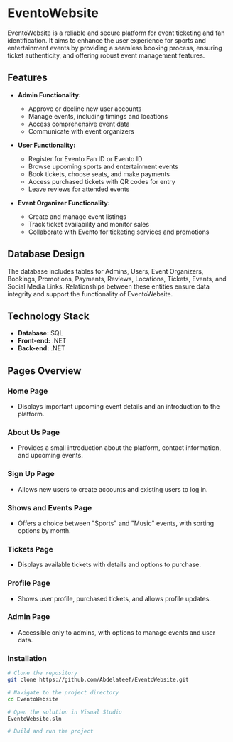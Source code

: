 # EventoWebsite

EventoWebsite is a reliable and secure platform for event ticketing and fan identification. It aims to enhance the user experience for sports and entertainment events by providing a seamless booking process, ensuring ticket authenticity, and offering robust event management features.

## Features

- **Admin Functionality:**
  - Approve or decline new user accounts
  - Manage events, including timings and locations
  - Access comprehensive event data
  - Communicate with event organizers

- **User Functionality:**
  - Register for Evento Fan ID or Evento ID
  - Browse upcoming sports and entertainment events
  - Book tickets, choose seats, and make payments
  - Access purchased tickets with QR codes for entry
  - Leave reviews for attended events

- **Event Organizer Functionality:**
  - Create and manage event listings
  - Track ticket availability and monitor sales
  - Collaborate with Evento for ticketing services and promotions

## Database Design

The database includes tables for Admins, Users, Event Organizers, Bookings, Promotions, Payments, Reviews, Locations, Tickets, Events, and Social Media Links. Relationships between these entities ensure data integrity and support the functionality of EventoWebsite.

## Technology Stack

- **Database:** SQL
- **Front-end:** .NET
- **Back-end:** .NET

## Pages Overview

### Home Page
- Displays important upcoming event details and an introduction to the platform.

### About Us Page
- Provides a small introduction about the platform, contact information, and upcoming events.

### Sign Up Page
- Allows new users to create accounts and existing users to log in.

### Shows and Events Page
- Offers a choice between "Sports" and "Music" events, with sorting options by month.

### Tickets Page
- Displays available tickets with details and options to purchase.

### Profile Page
- Shows user profile, purchased tickets, and allows profile updates.

### Admin Page
- Accessible only to admins, with options to manage events and user data.

### Installation

```bash
# Clone the repository
git clone https://github.com/Abdelateef/EventoWebsite.git

# Navigate to the project directory
cd EventoWebsite

# Open the solution in Visual Studio
EventoWebsite.sln

# Build and run the project

